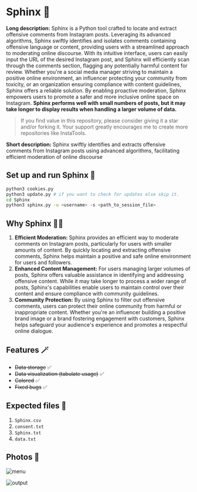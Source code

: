 # Sphinx 🔬

**Long description:** Sphinx is a Python tool crafted to locate and extract offensive comments from Instagram posts. Leveraging its advanced algorithms, Sphinx swiftly identifies and isolates comments containing offensive language or content, providing users with a streamlined approach to moderating online discourse. With its intuitive interface, users can easily input the URL of the desired Instagram post, and Sphinx will efficiently scan through the comments section, flagging any potentially harmful content for review. Whether you're a social media manager striving to maintain a positive online environment, an influencer protecting your community from toxicity, or an organization ensuring compliance with content guidelines, Sphinx offers a reliable solution. By enabling proactive moderation, Sphinx empowers users to promote a safer and more inclusive online space on Instagram. **Sphinx performs well with small numbers of posts, but it may take longer to display results when handling a larger volume of data.**

> If you find value in this repository, please consider giving it a star and/or forking it. Your support greatly encourages me to create more repositories like InstaTools.

**Short description:** Sphinx swiftly identifies and extracts offensive comments from Instagram posts using advanced algorithms, facilitating efficient moderation of online discourse

## Set up and run Sphinx 🚀

```bash
python3 cookies.py
python3 update.py # if you want to check for updates else skip it.
cd Sphinx
python3 sphinx.py -u <username> -s <path_to_session_file>
```

## Why Sphinx 😶‍🌫️

1. **Efficient Moderation:** Sphinx provides an efficient way to moderate comments on Instagram posts, particularly for users with smaller amounts of content. By quickly locating and extracting offensive comments, Sphinx helps maintain a positive and safe online environment for users and followers.
2. **Enhanced Content Management:** For users managing larger volumes of posts, Sphinx offers valuable assistance in identifying and addressing offensive content. While it may take longer to process a wider range of posts, Sphinx's capabilities enable users to maintain control over their content and ensure compliance with community guidelines.
3. **Community Protection:** By using Sphinx to filter out offensive comments, users can protect their online community from harmful or inappropriate content. Whether you're an influencer building a positive brand image or a brand fostering engagement with customers, Sphinx helps safeguard your audience's experience and promotes a respectful online dialogue.

## Features 🪄

- ~~Data storage~~ ✅
- ~~Data visualization (tabulate usage)~~ ✅
- ~~Colored~~ ✅
- ~~Fixed bugs~~ ✅

## Expected files 📂

1) `Sphinx.csv`
2) `consent.txt`
3) `Sphinx.txt`
4) `data.txt`

## Photos 📸

![menu](https://github.com/new92/InstaTools/assets/94779840/1a4af4e5-2049-4812-a43d-228c8da6f7c6)

![output](https://github.com/new92/InstaTools/assets/94779840/efbaf0e3-ff63-45db-b190-0f95a0baedbd)

